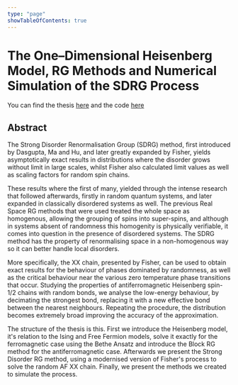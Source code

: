 ```yaml
---
type: "page"
showTableOfContents: true
---
```

# The One–Dimensional Heisenberg Model, RG Methods and Numerical Simulation of the SDRG Process

You can find the thesis [here](/pdfs/bthesis.pdf) and the code [here](https://github.com/aethrvmn/1d-RandAFHeisenberg-SDRG)

## Abstract

The Strong Disorder Renormalisation Group (SDRG) method, first introduced by Dasgupta, Ma and Hu, and later greatly expanded by Fisher, yields asymptotically exact results in distributions where the disorder grows without limit in large scales, whilst Fisher also calculated limit values as well as scaling factors for random spin chains.

These results where the first of many, yielded through the intense research that followed afterwards, firstly in random quantum systems, and later expanded in classically disordered systems as well. The previous Real Space RG methods that were used treated the whole space as homogenous, allowing the grouping of spins into super-spins, and although in systems absent of randomness this homogenity is physically verifiable, it comes into question in the presence of disordered systems. The SDRG method has the property of renormalising space in a non-homogenous way so it can better handle local disorders.
 
More specifically, the XX chain, presented by Fisher, can be used to obtain exact results for the behaviour of phases dominated by randomness, as well as the critical behaviour near the various zero temperature phase transitions that occur. Studying the properties of antiferromagnetic Heisenberg spin-1/2 chains with random bonds, we analyse the low-energy behaviour, by decimating the strongest bond, replacing it with a new effective bond between the nearest neighbours. Repeating the procedure, the distribution becomes extremely broad improving the accuracy of the approximation. 

The structure of the thesis is this. First we introduce the Heisenberg model, it's relation to the Ising and Free Fermion models, solve it exactly for the ferromagnetic case using the Bethe Ansatz and introduce the Block RG method for the antiferromagnetic case. Afterwards we present the Strong Disorder RG method, using a modernised version of Fisher's process to solve the random AF XX chain. Finally, we present the methods we created to simulate the process.
